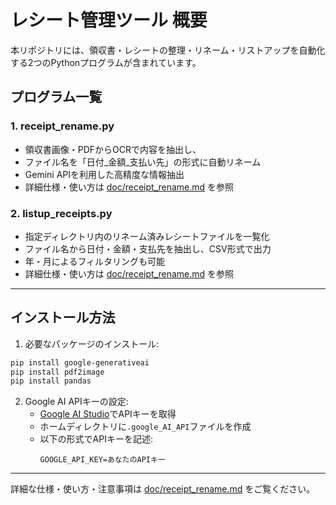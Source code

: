 # レシート管理ツール 概要

本リポジトリには、領収書・レシートの整理・リネーム・リストアップを自動化する2つのPythonプログラムが含まれています。

## プログラム一覧

### 1. receipt_rename.py
- 領収書画像・PDFからOCRで内容を抽出し、
- ファイル名を「日付_金額_支払い先」の形式に自動リネーム
- Gemini APIを利用した高精度な情報抽出
- 詳細仕様・使い方は [doc/receipt_rename.md](doc/receipt_rename.md) を参照

### 2. listup_receipts.py
- 指定ディレクトリ内のリネーム済みレシートファイルを一覧化
- ファイル名から日付・金額・支払先を抽出し、CSV形式で出力
- 年・月によるフィルタリングも可能
- 詳細仕様・使い方は [doc/receipt_rename.md](doc/receipt_rename.md) を参照

---

## インストール方法

1. 必要なパッケージのインストール:
```bash
pip install google-generativeai
pip install pdf2image
pip install pandas
```

2. Google AI APIキーの設定:
   - [Google AI Studio](https://makersuite.google.com/app/apikey)でAPIキーを取得
   - ホームディレクトリに`.google_AI_API`ファイルを作成
   - 以下の形式でAPIキーを記述:
     ```
     GOOGLE_API_KEY=あなたのAPIキー
     ```

---

詳細な仕様・使い方・注意事項は [doc/receipt_rename.md](doc/receipt_rename.md) をご覧ください。
